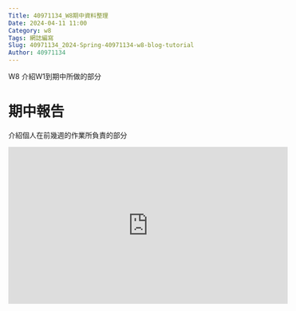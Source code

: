 ```yaml
---
Title: 40971134_W8期中資料整理
Date: 2024-04-11 11:00
Category: w8
Tags: 網誌編寫
Slug: 40971134_2024-Spring-40971134-w8-blog-tutorial
Author: 40971134
---
```


W8 介紹W1到期中所做的部分

<!-- PELICAN_END_SUMMARY -->

# 期中報告
介紹個人在前幾週的作業所負責的部分

<iframe width="560" height="315" src="https://www.youtube.com/embed/1xsKcBtzyMI?si=qOdAmpwNilLGtc8-" title="YouTube video player" frameborder="0" allow="accelerometer; autoplay; clipboard-write; encrypted-media; gyroscope; picture-in-picture; web-share" referrerpolicy="strict-origin-when-cross-origin" allowfullscreen></iframe>